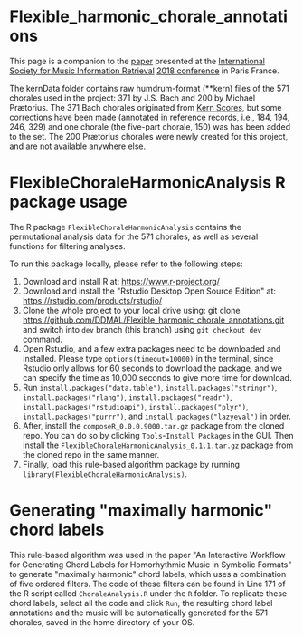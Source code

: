 # Flexible_harmonic_chorale_annotations

This page is a companion to the <a href="http://ismir2018.ircam.fr/doc/pdfs/283_Paper.pdf">paper</a> presented at the <a href="https://www.ismir.net">International Society for Music Information Retrieval</a> <a href="https://ismir2018.ircam.fr">2018 conference</a> in Paris France.

The kernData folder contains raw humdrum-format (\*\*kern) files of the 571 chorales used in the project: 371 by J.S. Bach and 200 by Michael Pr&aelig;torius.
The 371 Bach chorales originated from <a href="http://kern.ccarh.orh">Kern Scores</a>, but some corrections have been made (annotated in reference records, i.e., 184, 194, 246, 329) and one chorale (the five-part chorale, 150) was has been added to the set.
The 200 Pr&aelig;torius chorales were newly created for this project, and are not available anywhere else.


# FlexibleChoraleHarmonicAnalysis R package usage

The R package `FlexibleChoraleHarmonicAnalysis` contains the permutational analysis data for the 571 chorales, as well as several functions for filtering analyses.

To run this package locally, please refer to the following steps:

1. Download and install R at: https://www.r-project.org/
2. Download and install the "Rstudio Desktop Open Source Edition" at: https://rstudio.com/products/rstudio/
3. Clone the whole project to your local drive using: git clone https://github.com/DDMAL/Flexible_harmonic_chorale_annotations.git and switch into `dev` branch (this branch) using `git checkout dev` command.
4. Open Rstudio, and a few extra packages need to be downloaded and installed. Please type `options(timeout=10000)` in the terminal, since Rstudio only allows for 60 seconds to download the package, and we can specify the time as 10,000 seconds to give more time for download. 
5. Run `install.packages("data.table")`, `install.packages("stringr")`, `install.packages("rlang")`, `install.packages("readr")`, `install.packages("rstudioapi")`, `install.packages("plyr")`, `install.packages("purrr")`, and `install.packages("lazyeval")` in order.
6. After, install the `composeR_0.0.0.9000.tar.gz` package from the cloned repo. You can do so by clicking `Tools`-`Install Packages` in the GUI. Then install the `FlexibleChoraleHarmonicAnalysis_0.1.1.tar.gz` package from the cloned repo in the same manner.
7. Finally, load this rule-based algorithm package by running `library(FlexibleChoraleHarmonicAnalysis)`.

# Generating "maximally harmonic" chord labels 

This rule-based algorithm was used in the paper "An Interactive Workflow for Generating Chord Labels for Homorhythmic Music in Symbolic Formats" to generate "maximally harmonic" chord labels, which uses a combination of five ordered filters. The code of these filters can be found in Line 171 of the R script called `ChoraleAnalysis.R` under the `R` folder. To replicate these chord labels, select all the code and click `Run`, the resulting chord label annotations and the music will be automatically generated for the 571 chorales, saved in the home directory of your OS.


